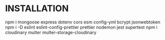 # INSTALLATION

npm i mongoose express dotenv cors esm config-yml bcrypt jsonwebtoken
npm i -D eslint eslint-config-prettier prettier nodemon jest supertest
npm i cloudinary multer multer-storage-cloudinary
